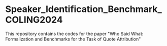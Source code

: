 # Speaker_Identification_Benchmark_COLING2024
This repository contains the codes for the paper "Who Said What: Formalization and Benchmarks for the Task of Quote Attribution"
